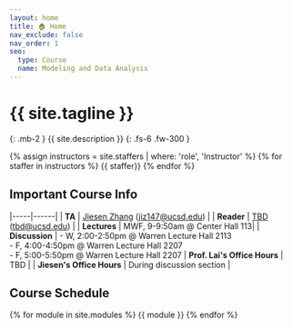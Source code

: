 ```yaml
---
layout: home
title: 🏠 Home
nav_exclude: false
nav_order: 1
seo:
  type: Course
  name: Modeling and Data Analysis
---
```


# {{ site.tagline }}
{: .mb-2 }
{{ site.description }}
{: .fs-6 .fw-300 }

{% assign instructors = site.staffers | where: 'role', 'Instructor' %} {% for staffer in instructors %} {{ staffer}} {% endfor %}

## Important Course Info
|-----|------|
| **TA**         | [Jiesen Zhang](https://diling69.github.io/) ([jiz147@ucsd.edu](jiz147@ucsd.edu))   |
| **Reader**     | [TBD]() ([tbd@ucsd.edu]())   |
| **Lectures**   | MWF, 9-9:50am @ Center Hall 113|
| **Discussion**   | - W, 2:00-2:50pm @ Warren Lecture Hall 2113 <br> - F, 4:00-4:50pm @ Warren Lecture Hall 2207 <br> - F, 5:00-5:50pm @ Warren Lecture Hall 2207
| **Prof. Lai's Office Hours** | TBD |
| **Jiesen's Office Hours** | During discussion section |

## Course Schedule
{% for module in site.modules %}
{{ module }}
{% endfor %}
